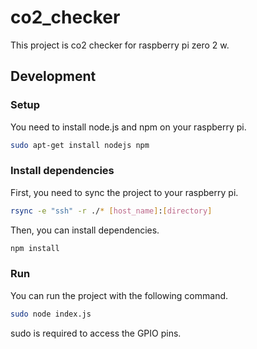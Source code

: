 # co2_checker

This project is co2 checker for raspberry pi zero 2 w.

## Development

### Setup

You need to install node.js and npm on your raspberry pi.

```bash
sudo apt-get install nodejs npm
```

### Install dependencies

First, you need to sync the project to your raspberry pi.

```bash
rsync -e "ssh" -r ./* [host_name]:[directory]
```

Then, you can install dependencies.

```bash
npm install
```

### Run

You can run the project with the following command.

```bash
sudo node index.js
```

sudo is required to access the GPIO pins.
